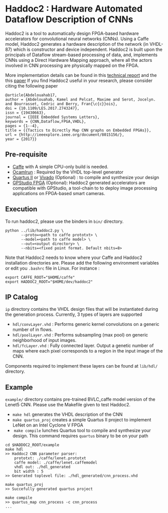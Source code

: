 # Haddoc2 :  Hardware Automated Dataflow Description of CNNs
Haddoc2 is a tool to automatically design FPGA-based hardware accelerators for convolutional neural networks (CNNs). Using a Caffe model, Haddoc2 generates a hardware description of the network (in VHDL-87) which is constructor and device independent. Haddoc2 is built upon the principals of Dataflow stream-based processing of data, and, implements CNNs using a Direct Hardware Mapping approach, where all the actors involved in CNN processing are physically  mapped on the FPGA.

More implementation details can be found in this [technical report](https://arxiv.org/abs/1705.04543) and the this [paper](https://www.researchgate.net/profile/Kamel_Abdelouahab/publication/319258752_Tactics_to_Directly_Map_CNN_graphs_on_Embedded_FPGAs/links/59e60a5caca272390ee02342/Tactics-to-Directly-Map-CNN-graphs-on-Embedded-FPGAs.pdf?origin=publication_detail&ev=pub_int_prw_xdl&msrp=gQefk54M8Tdnk4g76MAMzqykHGTN7ukVyBzP3qkuPxj8toj3rGo_8yB5muVLa4HOcKD--Yjj3TyGDWa6mMMF9aANqOzpLd4vtrxpsP3ZCqkDAm-ZzQYkJ9s-.4RjZnyFpwz-5Tos4Dv7UyQoB1gIf8V1q1wLMGOy4uCcUK2OMXc24LdTvkKiVLcTCmcqBysf3iZlxf4IwQ6UsHgqG4pguudsC5fEvFA.-0UWG5mSHa61qzSszI2tYSlID65CF4R_zpxNfRkfeRDL1Pe1x3HJwp7O3uAJweRCYIM3mFei1JuQvmS7NCTeZIZUlK0MsbrTvQRgAQ.jCop4SPL-ToaM4G6puyag4u_ubgcX-dykkmOsQQnS0rm7gnwyotySa511nomGhiOlH1o3g_7j0z0NXlKkM8G2qOtALD09B6bP-SMBA) 
If you find Haddoc2 useful in your research, please consider citing the following paper
```
@article{Abdelouahab17,
author = {Abdelouahab, Kamel and Pelcat, Maxime and Serot, Jocelyn. and Bourrasset, Cedric and Berry, Fran{\c{c}}ois},
doi = {10.1109/LES.2017.2743247},
issn = {19430663},
journal = {IEEE Embedded Systems Letters},
keywords = {CNN,Dataflow,FPGA,VHDL},
pages = {1--4},
title = {{Tactics to Directly Map CNN graphs on Embedded FPGAs}},
url = {http://ieeexplore.ieee.org/document/8015156/},
year = {2017}}
```

## Pre-requisite
- [Caffe](https://github.com/BVLC/caffe) with A simple CPU-only build is needed.
- [Ocamlrun](https://ocaml.org/docs/install.html) : Required by the VHDL top-level generator
- [Quartus II](https://www.altera.com/downloads/download-center.html) or [Vivado](https://www.xilinx.com/support/download.html) (Optional) : to compile and synthesize your design
- [GPStudio FPGA](https://github.com/DreamIP/GPStudio) (Optional): Haddoc2 generated accelerators are compatible with GPStudio, a tool-chain to to deploy image processing applications on FPGA-based smart cameras.

## Execution
To run haddoc2, please use the binders in `bin/` directory.
```
python ../lib/haddoc2.py \
       --proto=<path to caffe prototxt> \
       --model=<path to caffe model> \
       --out=<output directory> \
       --nbits=<fixed point format. Default nbits=8>
```
Note that Haddoc2 needs to know where your Caffe and Haddoc2 installation directories are. Please add the following environment variables or edit you `.bashrc` file in Linux. For instance :

```
export CAFFE_ROOT="$HOME/caffe"
export HADDOC2_ROOT="$HOME/dev/haddoc2"
```



## IP Catalog
`ip` directory contains the VHDL design files that will be instantiated during the generation process.  Currently, 3 types of layers are supported
- `hdl/convLayer.vhd` : Performs generic kernel convolutions on a generic number of in flows.
- `hdl/poolLayer.vhd` : Performs subsampling (max pool) on generic neighborhood of input images.
- `hdl/fcLayer.vhd`   : Fully connected layer. Output a genetic number of maps where each pixel corresponds to a region in the input image of the CNN.

Components required to implement these layers can be found at `lib/hdl/` directory.



## Example
`example/` directory contains pre-trained BVLC_caffe model version of the Lenet5 CNN. Please use the Makefile given to test Haddoc2.
-  `make hdl` generates the VHDL description of the CNN
-  `make quartus_proj` creates a simple Quartus II project to implement LeNet on an Intel Cyclone V FPGA
-  `make compile` lunches Quartus tool to compile and synthesize your design. This command requires `quartus` binary to be on your path

```
cd $HADDOC2_ROOT/example
make hdl
>> Haddoc2 CNN parameter parser:
	prototxt: ./caffe/lenet.prototxt
	caffe model: ./caffe/lenet.caffemodel
	vhdl out: ./hdl_generated
	bit width : 5
>> Generated toplevel file: ./hdl_generated/cnn_process.vhd

make quartus_proj
>> Succefully generated quartus project

make compile
>> quartus_map cnn_process -c cnn_process
...


```
